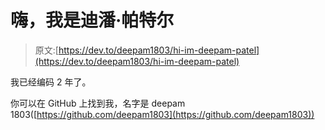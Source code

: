 # 嗨，我是迪潘·帕特尔

> 原文:[https://dev.to/deepam1803/hi-im-deepam-patel](https://dev.to/deepam1803/hi-im-deepam-patel)

我已经编码 2 年了。

你可以在 GitHub 上找到我，名字是 deepam 1803([https://github.com/deepam1803](https://github.com/deepam1803))